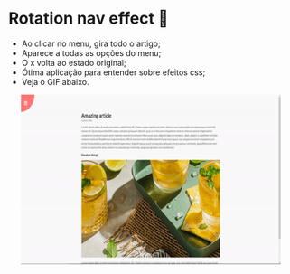 # Rotation nav effect :red_circle:

* Ao clicar no menu, gira todo o artigo;
* Aparece a todas as opções do menu;
* O x volta ao estado original;
* Ótima aplicação para entender sobre efeitos css;
* Veja o GIF abaixo.

<p align="center">
  <img width="460" height="300" src="assets/ezgif.com-gif-maker.gif">
</p>
